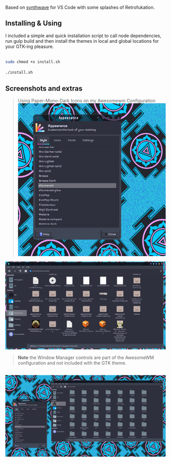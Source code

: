 Based on [synthwave](https://github.com/robb0wen/synthwave-vscode) for VS Code with some splashes of Retrofukation.

## Installing & Using
I included a simple and quick installation script to call node dependencies, run gulp build and then install the themes in local and global locations for your GTK-ing pleasure. 
```bash

sudo chmod +x install.sh 

./install.sh 

```
## Screenshots and extras
> Using Paper-Mono-Dark Icons on my Awesomewm Configuration
![Screenshot 1](./assets/screenshots/1.png)

![Screenshot 2](./assets/screenshots/2.png)
> **Note** the Window Manager controls are part of the AwesomeWM configuration and not included with the GTK theme.

![Screenshot 3](./assets/screenshots/3.png)
---
